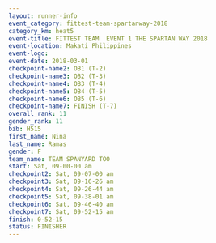 ```yaml
---
layout: runner-info 
event_category: fittest-team-spartanway-2018 
category_km: heat5 
event-title: FITTEST TEAM  EVENT 1 THE SPARTAN WAY 2018 
event-location: Makati Philippines 
event-logo: 
event-date: 2018-03-01 
checkpoint-name2: OB1 (T-2) 
checkpoint-name3: OB2 (T-3) 
checkpoint-name4: OB3 (T-4) 
checkpoint-name5: OB4 (T-5) 
checkpoint-name6: OB5 (T-6) 
checkpoint-name7: FINISH (T-7) 
overall_rank: 11
gender_rank: 11
bib: H515
first_name: Nina
last_name: Ramas
gender: F
team_name: TEAM SPANYARD TOO
start: Sat, 09-00-00 am
checkpoint2: Sat, 09-07-00 am
checkpoint3: Sat, 09-16-26 am
checkpoint4: Sat, 09-26-44 am
checkpoint5: Sat, 09-38-01 am
checkpoint6: Sat, 09-46-40 am
checkpoint7: Sat, 09-52-15 am
finish: 0-52-15
status: FINISHER
---
```

